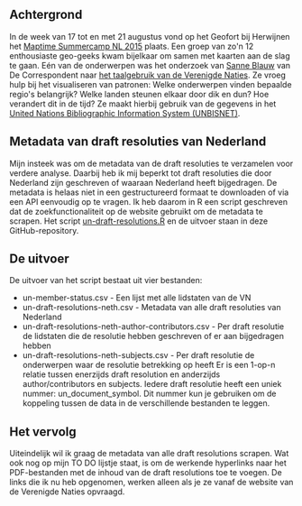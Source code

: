## Achtergrond
In de week van 17 tot en met 21 augustus vond op het Geofort bij Herwijnen het [Maptime Summercamp NL 2015](http://www.meetup.com/GeoForts-sideshow-diverse-activiteiten-op-het-fort/events/223911131/) plaats. Een groep van zo'n 12 enthousiaste geo-geeks kwam bijelkaar om samen met kaarten aan de slag te gaan. Eén van de onderwerpen was het onderzoek van [Sanne Blauw](https://twitter.com/sanneblauw) van De Correspondent naar [het taalgebruik van de Verenigde Naties](https://decorrespondent.nl/3140/Help-ons-zoeken-naar-de-stopwoordjes-van-de-Verenigde-Naties/582291968280-0d2f6f09). Ze vroeg hulp bij het visualiseren van patronen: Welke onderwerpen vinden bepaalde regio's belangrijk? Welke landen steunen elkaar door dik en dun? Hoe verandert dit in de tijd? Ze maakt hierbij gebruik van de gegevens in het [United Nations Bibliographic Information System (UNBISNET)](http://unbisnet.un.org:8080/ipac20/ipac.jsp?&menu=search&aspect=power&npp=50&ipp=20&spp=20&profile=bib&index=.TW&term=%22draft+resolution%22&index=.AW&term=Netherlands).

## Metadata van draft resoluties van Nederland
Mijn insteek was om de metadata van de draft resoluties te verzamelen voor verdere analyse. Daarbij heb ik mij beperkt tot draft resoluties die door Nederland zijn geschreven of waaraan Nederland heeft bijgedragen. 
De metadata is helaas niet in een gestructureerd formaat te downloaden of via een API eenvoudig op te vragen. Ik heb daarom in R een script geschreven dat de zoekfunctionaliteit op de website gebruikt om de metadata te scrapen. Het script [un-draft-resolutions.R](https://github.com/FrieseWoudloper/un-draft-resolutions/blob/master/un-draft-resolutions.R) en de uitvoer staan in deze GitHub-repository.

## De uitvoer
De uitvoer van het script bestaat uit vier bestanden:
* un-member-status.csv - Een lijst met alle lidstaten van de VN 
* un-draft-resolutions-neth.csv - Metadata van alle draft resoluties van Nederland
* un-draft-resolutions-neth-author-contributors.csv - Per draft resolutie de lidstaten die de resolutie hebben geschreven of er aan bijgedragen hebben
* un-draft-resolutions-neth-subjects.csv - Per draft resolutie de onderwerpen waar de resolutie betrekking op heeft
Er is een 1-op-n relatie tussen enerzijds draft resolution en anderzijds author/contributors en subjects. Iedere draft resolutie heeft een uniek nummer: un_document_symbol. Dit nummer kun je gebruiken om de koppeling tussen de data in de verschillende bestanden te leggen.

## Het vervolg
Uiteindelijk wil ik graag de metadata van alle draft resolutions scrapen. Wat ook nog op mijn TO DO lijstje staat, is om de werkende hyperlinks naar het PDF-bestanden met de inhoud van de draft resolutions toe te voegen. De links die ik nu heb opgenomen, werken alleen als je ze vanaf de website van de Verenigde Naties opvraagd.